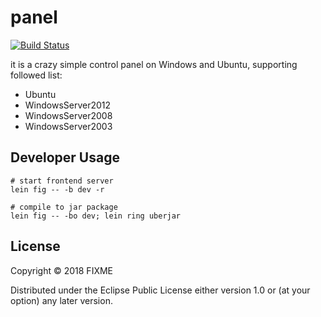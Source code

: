 # panel

[![Build Status](https://travis-ci.com/Jamlee/panel.svg?branch=master)](https://travis-ci.com/Jamlee/panel)

it is a crazy simple control panel on Windows and Ubuntu, supporting followed list:

- Ubuntu 
- WindowsServer2012
- WindowsServer2008 
- WindowsServer2003

## Developer Usage

```
# start frontend server
lein fig -- -b dev -r 

# compile to jar package
lein fig -- -bo dev; lein ring uberjar

```

## License

Copyright © 2018 FIXME

Distributed under the Eclipse Public License either version 1.0 or (at
your option) any later version.

